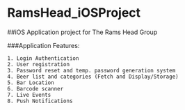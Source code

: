 # RamsHead_iOSProject

##iOS Application project for The Rams Head Group

###Application Features:

    1. Login Authentication
    2. User registration
    3. Password reset and temp. password generation system 
    4. Beer list and categories (Fetch and Display/Storage)
    5. Bar Location 
    6. Barcode scanner
    7. Live Events 
    8. Push Notifications
        
